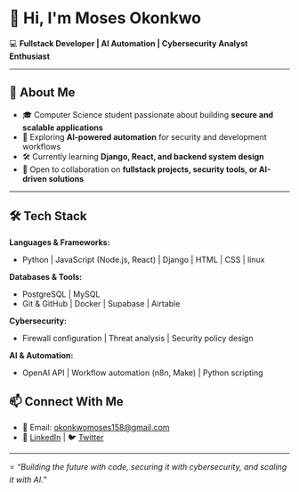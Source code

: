 
# 👋 Hi, I'm Moses Okonkwo  

💻 **Fullstack Developer | AI Automation  | Cybersecurity Analyst Enthusiast**  

---

## 🚀 About Me  
- 🎓 Computer Science student passionate about building **secure and scalable applications**  
- 🤖 Exploring **AI-powered automation** for security and development workflows  
- 🛠 Currently learning **Django, React, and backend system design**  
- 🌱 Open to collaboration on **fullstack projects, security tools, or AI-driven solutions**  

---

## 🛠 Tech Stack  
**Languages & Frameworks:**  
- Python | JavaScript (Node.js, React) | Django | HTML | CSS  | linux

**Databases & Tools:**  
- PostgreSQL | MySQL 
- Git & GitHub | Docker | Supabase | Airtable  

**Cybersecurity:**  
- Firewall configuration | Threat analysis | Security policy design  

**AI & Automation:**  
- OpenAI API | Workflow automation (n8n, Make) | Python scripting  

## 📫 Connect With Me  
- 📧 Email: okonkwomoses158@gmail.com
- 💼 [LinkedIn](https://www.linkedin.com/in/moses-chidera-okonkwo) | 🐦 [Twitter](https://www.x.com/0x_moze)  

---
⭐️ *“Building the future with code, securing it with cybersecurity, and scaling it with AI.”*  

<!--
**moses-Dera/moses-Dera** is a ✨ _special_ ✨ repository because its `README.md` (this file) appears on your GitHub profile.

Here are some ideas to get you started:

- 🔭 I’m currently working on ...
- 🌱 I’m currently learning ...
- 👯 I’m looking to collaborate on ...
- 🤔 I’m looking for help with ...
- 💬 Ask me about ...
- 📫 How to reach me: ...
- 😄 Pronouns: ...
- ⚡ Fun fact: ...
-->
